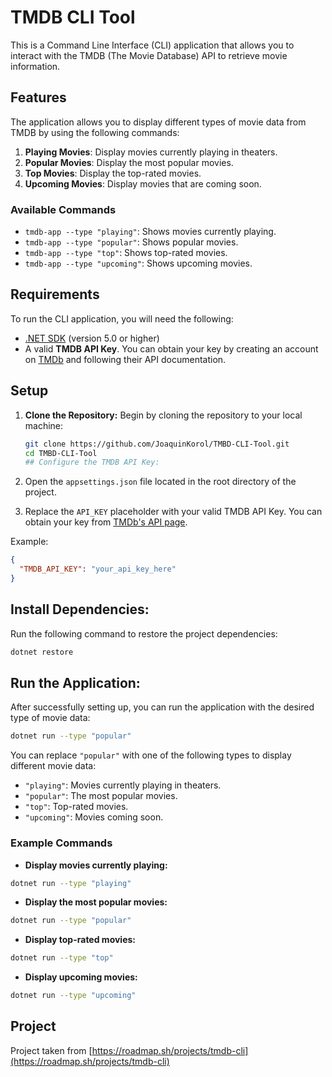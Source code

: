 # TMDB CLI Tool

This is a Command Line Interface (CLI) application that allows you to interact with the TMDB (The Movie Database) API to retrieve movie information.

## Features

The application allows you to display different types of movie data from TMDB by using the following commands:

1. **Playing Movies**: Display movies currently playing in theaters.
2. **Popular Movies**: Display the most popular movies.
3. **Top Movies**: Display the top-rated movies.
4. **Upcoming Movies**: Display movies that are coming soon.

### Available Commands

- `tmdb-app --type "playing"`: Shows movies currently playing.
- `tmdb-app --type "popular"`: Shows popular movies.
- `tmdb-app --type "top"`: Shows top-rated movies.
- `tmdb-app --type "upcoming"`: Shows upcoming movies.

## Requirements

To run the CLI application, you will need the following:

- [.NET SDK](https://dotnet.microsoft.com/download) (version 5.0 or higher)
- A valid **TMDB API Key**. You can obtain your key by creating an account on [TMDb](https://www.themoviedb.org/) and following their API documentation.

## Setup

1. **Clone the Repository:**
   Begin by cloning the repository to your local machine:
   
   ```bash
   git clone https://github.com/JoaquinKorol/TMBD-CLI-Tool.git
   cd TMBD-CLI-Tool
   ## Configure the TMDB API Key:

1. Open the `appsettings.json` file located in the root directory of the project.
2. Replace the `API_KEY` placeholder with your valid TMDB API Key. You can obtain your key from [TMDb's API page](https://www.themoviedb.org/settings/api).

Example:

```json
{
  "TMDB_API_KEY": "your_api_key_here"
}
```

## Install Dependencies:

Run the following command to restore the project dependencies:

```bash
dotnet restore
```

## Run the Application:

After successfully setting up, you can run the application with the desired type of movie data:

```bash
dotnet run --type "popular"
```

You can replace `"popular"` with one of the following types to display different movie data:

- `"playing"`: Movies currently playing in theaters.
- `"popular"`: The most popular movies.
- `"top"`: Top-rated movies.
- `"upcoming"`: Movies coming soon.

### Example Commands

- **Display movies currently playing:**

```bash
dotnet run --type "playing"
```

- **Display the most popular movies:**

```bash
dotnet run --type "popular"
```

- **Display top-rated movies:**

```bash
dotnet run --type "top"
```

- **Display upcoming movies:**

```bash
dotnet run --type "upcoming"
```

## Project

Project taken from [https://roadmap.sh/projects/tmdb-cli](https://roadmap.sh/projects/tmdb-cli)
